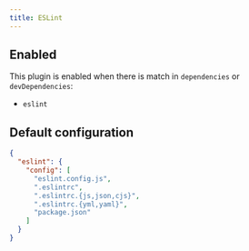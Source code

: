 ```yaml
---
title: ESLint
---
```


## Enabled

This plugin is enabled when there is match in `dependencies` or
`devDependencies`:

- `eslint`

## Default configuration

```json
{
  "eslint": {
    "config": [
      "eslint.config.js",
      ".eslintrc",
      ".eslintrc.{js,json,cjs}",
      ".eslintrc.{yml,yaml}",
      "package.json"
    ]
  }
}
```
